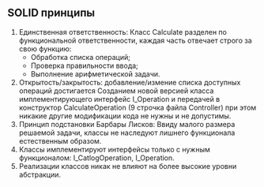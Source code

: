 ## SOLID принципы ##
1. Единственная ответственность: Класс Calculate разделен по функциональной ответственности, каждая часть отвечает строго за свою функцию:
    * Обработка списка операций;
    * Проверка правильности ввода;
    * Выполнение арифметической задачи.
2. Открытость/закрытость: добавление/измение списка доступных операций достигается Созданием новой версией класса имплементирующего интерфейс I_Operation и передачей в конструктор CalculateOperation (9 строчка файла Controller) при этом никакие другие модификации кода не нужны и не допустимы.
3. Принцип подстановки Барбары Лисков: Ввиду малого размера решаемой задачи, классы не наследуют лишнего функционала естественным образом.
4. Классы имплементируют интерфейсы только с нужным функционалом: I_CatlogOperation, I_Operation.
5. Реализации классов никак не влияют на более высокие уровни абстракции.